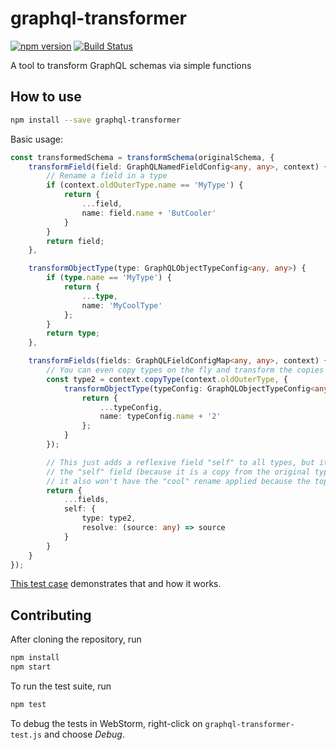 # graphql-transformer

[![npm version](https://badge.fury.io/js/graphql-transformer.svg)](https://npmjs.org/graphql-transformer) [![Build Status](https://github.com/AEB-labs/graphql-transformer/workflows/nodejs/badge.svg
)](https://travis-ci.org/AEB-labs/graphql-transformer)

A tool to transform GraphQL schemas via simple functions

## How to use

```bash
npm install --save graphql-transformer
```

Basic usage:

```typescript
const transformedSchema = transformSchema(originalSchema, {
    transformField(field: GraphQLNamedFieldConfig<any, any>, context) {
        // Rename a field in a type
        if (context.oldOuterType.name == 'MyType') {
            return {
                ...field,
                name: field.name + 'ButCooler'
            }
        }
        return field;
    },

    transformObjectType(type: GraphQLObjectTypeConfig<any, any>) {
        if (type.name == 'MyType') {
            return {
                ...type,
                name: 'MyCoolType'
            };
        }
        return type;
    },

    transformFields(fields: GraphQLFieldConfigMap<any, any>, context) {
        // You can even copy types on the fly and transform the copies
        const type2 = context.copyType(context.oldOuterType, {
            transformObjectType(typeConfig: GraphQLObjectTypeConfig<any, any>) {
                return {
                    ...typeConfig,
                    name: typeConfig.name + '2'
                };
            }
        });

        // This just adds a reflexive field "self" to all types, but its type does not have
        // the "self" field (because it is a copy from the original type, see above)
        // it also won't have the "cool" rename applied because the top-level transformers are not applied
        return {
            ...fields,
            self: {
                type: type2,
                resolve: (source: any) => source
            }
        }
    }
});
```

[This test case](spec/schema-transformer.spec.ts) demonstrates that and how it works.

## Contributing

After cloning the repository, run

```bash
npm install
npm start
```

To run the test suite, run

```bash
npm test
```

To debug the tests in WebStorm, right-click on `graphql-transformer-test.js` and choose *Debug*.

